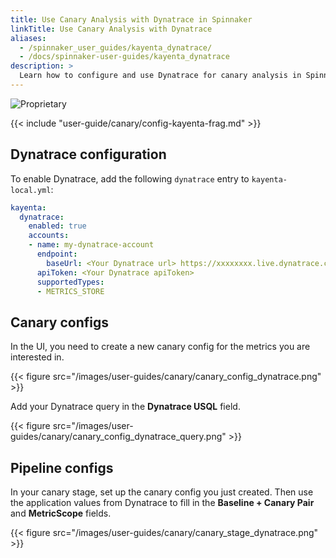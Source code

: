 ```yaml
---
title: Use Canary Analysis with Dynatrace in Spinnaker
linkTitle: Use Canary Analysis with Dynatrace
aliases:
  - /spinnaker_user_guides/kayenta_dynatrace/
  - /docs/spinnaker-user-guides/kayenta_dynatrace
description: >
  Learn how to configure and use Dynatrace for canary analysis in Spinnaker.
---
```

![Proprietary](/images/proprietary.svg)

{{< include "user-guide/canary/config-kayenta-frag.md" >}}


## Dynatrace configuration

To enable Dynatrace, add the following `dynatrace` entry to `kayenta-local.yml`:

```yaml
kayenta:
  dynatrace:
    enabled: true
    accounts:
    - name: my-dynatrace-account
      endpoint:
        baseUrl: <Your Dynatrace url> https://xxxxxxxx.live.dynatrace.com
      apiToken: <Your Dynatrace apiToken>
      supportedTypes:
      - METRICS_STORE
```

## Canary configs

In the UI, you need to create a new canary config for the metrics you are interested in.

{{< figure src="/images/user-guides/canary/canary_config_dynatrace.png" >}}


Add your Dynatrace query in the **Dynatrace USQL** field.

{{< figure src="/images/user-guides/canary/canary_config_dynatrace_query.png" >}}


## Pipeline configs

In your canary stage, set up the canary config you just created. Then use the application values from Dynatrace to fill in the **Baseline + Canary Pair** and **MetricScope** fields.

{{< figure src="/images/user-guides/canary/canary_stage_dynatrace.png" >}}